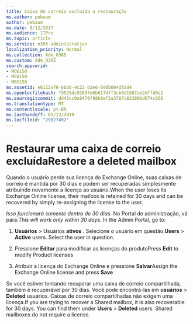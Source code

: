 ```yaml
---
title: Caixa de correio excluída a restauração
ms.author: pebaum
author: pebaum
ms.date: 9/12/2017
ms.audience: ITPro
ms.topic: article
ms.service: o365-administration
localization_priority: Normal
ms.collection: Adm_O365
ms.custom: Adm_O365
search.appverid:
- MOE150
- MED150
- MBS150
ms.assetid: e6112a76-bbb6-4c22-b2e6-690b004d92d4
ms.openlocfilehash: f9529dc92637e6b6174ff3cb8d1587ab2dffd0e2
ms.sourcegitcommit: dd43cc0a9470f98b8ef2a3787c823801d674c666
ms.translationtype: MT
ms.contentlocale: pt-BR
ms.lasthandoff: 02/12/2019
ms.locfileid: "29927492"
---
```

# <a name="restore-a-deleted-mailbox"></a><span data-ttu-id="2dc90-102">Restaurar uma caixa de correio excluída</span><span class="sxs-lookup"><span data-stu-id="2dc90-102">Restore a deleted mailbox</span></span>

<span data-ttu-id="2dc90-103">Quando o usuário perde sua licença do Exchange Online, suas caixas de correio é mantida por 30 dias e podem ser recuperadas simplesmente atribuindo novamente a licença ao usuário.</span><span class="sxs-lookup"><span data-stu-id="2dc90-103">When the user loses its Exchange Online license, their mailbox is retained for 30 days and can be recovered by simply re-assigning the license to the user.</span></span>
  
 <span data-ttu-id="2dc90-p101">*Isso funcionará somente dentro de 30 dias.*  No Portal de administração, vá para:</span><span class="sxs-lookup"><span data-stu-id="2dc90-p101">*This will work only within 30 days.*  In the Admin Portal, go to:</span></span> 
  
1. <span data-ttu-id="2dc90-p102">**Usuários** \> Usuários **ativos** . Selecione o usuário em questão.</span><span class="sxs-lookup"><span data-stu-id="2dc90-p102">**Users** \> **Active** users. Select the user in question.</span></span> 
    
2. <span data-ttu-id="2dc90-108">Pressione **Editar** para modificar as licenças do produto</span><span class="sxs-lookup"><span data-stu-id="2dc90-108">Press **Edit** to modify Product licenses</span></span> 
    
3. <span data-ttu-id="2dc90-109">Atribuir a licença do Exchange Online e pressione **Salvar**</span><span class="sxs-lookup"><span data-stu-id="2dc90-109">Assign the Exchange Online license and press **Save**</span></span>
    
<span data-ttu-id="2dc90-p103">Se você estiver tentando recuperar uma caixa de correio compartilhada, também é recuperável por 30 dias. Você pode encontrá-las em **usuários** \> **Deleted** usuários. Caixas de correio compartilhadas não exigem uma licença.</span><span class="sxs-lookup"><span data-stu-id="2dc90-p103">If you are trying to recover a Shared mailbox, it is also recoverable for 30 days. You can find them under **Users** \> **Deleted** users. Shared mailboxes do not require a license.</span></span> 
  

